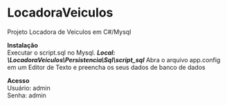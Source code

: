 # LocadoraVeiculos
Projeto Locadora de Veiculos em C#/Mysql

<b>Instalação</b> <br/>
Executar o script.sql no Mysql. <b><i> Local: \LocadoraVeiculos\Persistencia\Sql\script_sql</i></b>
Abra o arquivo app.config em um Editor de Texto e preencha os seus dados de banco de dados

<b>Acesso</b> <br/>
Usuário: admin <br/>
Senha: admin
